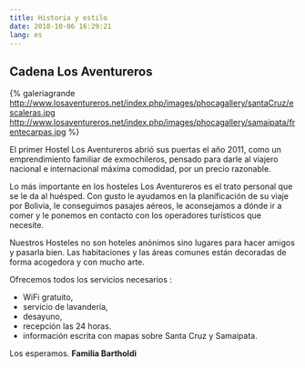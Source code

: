 ```yaml
---
title: Historia y estilo
date: 2018-10-06 16:29:21
lang: es
---
```


## Cadena Los Aventureros

{% galeriagrande
http://www.losaventureros.net/index.php/images/phocagallery/santaCruz/escaleras.jpg
http://www.losaventureros.net/index.php/images/phocagallery/samaipata/frentecarpas.jpg
%}

El primer Hostel Los Aventureros abrió sus puertas el año 2011, como un emprendimiento familiar de exmochileros, pensado para darle al viajero nacional e internacional máxima comodidad, por un precio razonable.

Lo más importante en los hosteles Los Aventureros es el trato personal que se le da al huésped. Con gusto le ayudamos en la planificación de su viaje por Bolivia, le conseguimos pasajes aéreos, le aconsejamos a dónde ir a comer y le ponemos en contacto con los operadores turísticos que necesite.

Nuestros Hosteles no son hoteles anónimos sino lugares para hacer amigos y pasarla bien. Las habitaciones y las áreas comunes están decoradas de forma acogedora y con mucho arte. 

Ofrecemos todos los servicios necesarios : 
  - WiFi gratuito,
  - servicio de lavandería,
  - desayuno,
  - recepción las 24 horas.
  - información escrita con mapas sobre Santa Cruz y Samaipata.



Los esperamos.
**Familia Bartholdi**